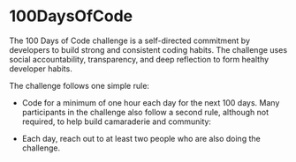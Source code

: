 # 100DaysOfCode

The 100 Days of Code challenge is a self-directed commitment by developers to build strong and consistent coding habits. The challenge uses social accountability, transparency, and deep reflection to form healthy developer habits.

The challenge follows one simple rule:

- Code for a minimum of one hour each day for the next 100 days.
Many participants in the challenge also follow a second rule, although not required, to help build camaraderie and community:

- Each day, reach out to at least two people who are also doing the challenge.
